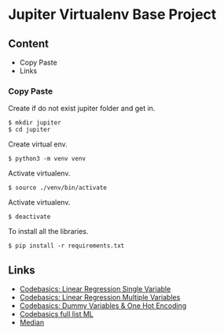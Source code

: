 # Jupiter Virtualenv Base Project

## Content

- Copy Paste
- Links

### Copy Paste

Create if do not exist jupiter folder and get in.

```
$ mkdir jupiter
$ cd jupiter
```

Create virtual env.

```
$ python3 -m venv venv
```

Activate virtualenv.

```
$ source ./venv/bin/activate
```

Activate virtualenv.

```
$ deactivate
```

To install all the libraries.
```
$ pip install -r requirements.txt
```


## Links

- [Codebasics: Linear Regression Single Variable](https://www.youtube.com/watch?v=8jazNUpO3lQ)
- [Codebasics: Linear Regression Multiple Variables](https://www.youtube.com/watch?v=J_LnPL3Qg70)
- [Codebasics: Dummy Variables & One Hot Encoding](https://www.youtube.com/watch?v=9yl6-HEY7_s)
- [Codebasics full list ML](https://www.youtube.com/playlist?list=PLeo1K3hjS3uvCeTYTeyfe0-rN5r8zn9rw)
- [Median](https://en.wikipedia.org/wiki/Median)
